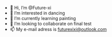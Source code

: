 - 👋 Hi, I’m @Future-xi
- 👀 I’m interested in dancing
- 🌱 I’m currently learning painting
- 💞️ I’m looking to collaborate on final test
- 📫 My e-mail adress is futurexixi@outlook.com

<!---
Future-xi/Future-xi is a ✨ special ✨ repository because its `README.md` (this file) appears on your GitHub profile.
You can click the Preview link to take a look at your changes.
--->

